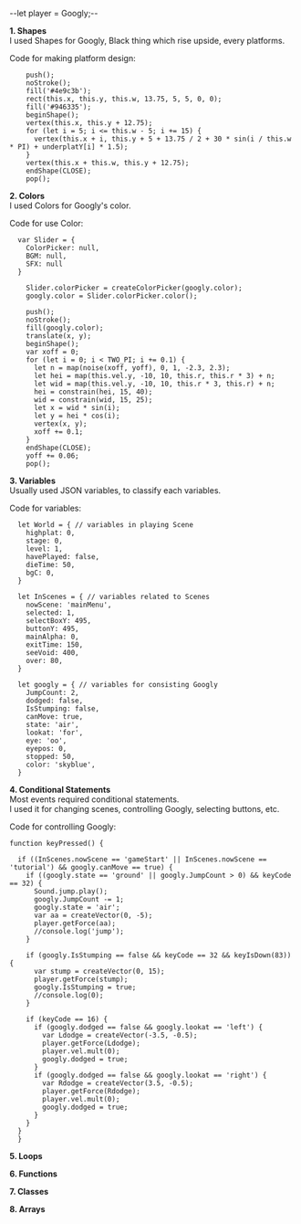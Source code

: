 --let player = Googly;--

**1. Shapes**  
I used Shapes for Googly, Black thing which rise upside, every platforms.  
  
Code for making platform design:  
``` 
    push();
    noStroke();
    fill('#4e9c3b');
    rect(this.x, this.y, this.w, 13.75, 5, 5, 0, 0);
    fill('#946335');
    beginShape();
    vertex(this.x, this.y + 12.75);
    for (let i = 5; i <= this.w - 5; i += 15) {
      vertex(this.x + i, this.y + 5 + 13.75 / 2 + 30 * sin(i / this.w * PI) + underplatY[i] * 1.5);
    }
    vertex(this.x + this.w, this.y + 12.75);
    endShape(CLOSE);
    pop();  
```
    
**2. Colors**  
I used Colors for Googly's color.  
  
Code for use Color:  
```
  var Slider = {
    ColorPicker: null,
    BGM: null,
    SFX: null
  }

    Slider.colorPicker = createColorPicker(googly.color);
    googly.color = Slider.colorPicker.color();
    
    push();
    noStroke();
    fill(googly.color);
    translate(x, y);
    beginShape();
    var xoff = 0;
    for (let i = 0; i < TWO_PI; i += 0.1) {
      let n = map(noise(xoff, yoff), 0, 1, -2.3, 2.3);
      let hei = map(this.vel.y, -10, 10, this.r, this.r * 3) + n;
      let wid = map(this.vel.y, -10, 10, this.r * 3, this.r) + n;
      hei = constrain(hei, 15, 40);
      wid = constrain(wid, 15, 25);
      let x = wid * sin(i);
      let y = hei * cos(i);
      vertex(x, y);
      xoff += 0.1;
    }
    endShape(CLOSE);
    yoff += 0.06;
    pop();
```  

**3. Variables**  
Usually used JSON variables, to classify each variables.

Code for variables:
```
  let World = { // variables in playing Scene
    highplat: 0,
    stage: 0,
    level: 1,
    havePlayed: false,
    dieTime: 50,
    bgC: 0,
  }
  
  let InScenes = { // variables related to Scenes
    nowScene: 'mainMenu',
    selected: 1,
    selectBoxY: 495,
    buttonY: 495,
    mainAlpha: 0,
    exitTime: 150,
    seeVoid: 400,
    over: 80,
  }
  
  let googly = { // variables for consisting Googly
    JumpCount: 2,
    dodged: false,
    IsStumping: false,
    canMove: true,
    state: 'air',
    lookat: 'for',
    eye: 'oo',
    eyepos: 0,
    stopped: 50,
    color: 'skyblue',
  }
```

**4. Conditional Statements**  
Most events required conditional statements.  
I used it for changing scenes, controlling Googly, selecting buttons, etc.  
  
Code for controlling Googly:
```
function keyPressed() {

  if ((InScenes.nowScene == 'gameStart' || InScenes.nowScene == 'tutorial') && googly.canMove == true) {
    if ((googly.state == 'ground' || googly.JumpCount > 0) && keyCode == 32) {
      Sound.jump.play();
      googly.JumpCount -= 1;
      googly.state = 'air';
      var aa = createVector(0, -5);
      player.getForce(aa);
      //console.log('jump');
    }

    if (googly.IsStumping == false && keyCode == 32 && keyIsDown(83)) {
      var stump = createVector(0, 15);
      player.getForce(stump);
      googly.IsStumping = true;
      //console.log(0);
    }

    if (keyCode == 16) {
      if (googly.dodged == false && googly.lookat == 'left') {
        var Ldodge = createVector(-3.5, -0.5);
        player.getForce(Ldodge);
        player.vel.mult(0);
        googly.dodged = true;
      }
      if (googly.dodged == false && googly.lookat == 'right') {
        var Rdodge = createVector(3.5, -0.5);
        player.getForce(Rdodge);
        player.vel.mult(0);
        googly.dodged = true;
      }
    }
  }
  }
```

**5. Loops**

**6. Functions**

**7. Classes**

**8. Arrays**
